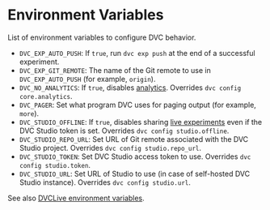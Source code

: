 # Environment Variables

List of environment variables to configure DVC behavior.

- `DVC_EXP_AUTO_PUSH`: If `true`, run `dvc exp push` at the end of a successful
  <abbr>experiment</abbr>.
- `DVC_EXP_GIT_REMOTE`: The name of the Git remote to use in `DVC_EXP_AUTO_PUSH`
  (for example, `origin`).
- `DVC_NO_ANALYTICS`: If `true`, disables
  [analytics](/doc/user-guide/analytics). Overrides `dvc config core.analytics`.
- `DVC_PAGER`: Set what program DVC uses for paging output (for example,
  `more`).
- `DVC_STUDIO_OFFLINE`: If `true`, disables sharing
  [live experiments](/doc/studio/user-guide/experiments/live-metrics-and-plots)
  even if the DVC Studio token is set. Overrides `dvc config studio.offline`.
- `DVC_STUDIO_REPO_URL`: Set URL of Git remote associated with the DVC Studio
  project. Overrides `dvc config studio.repo_url`.
- `DVC_STUDIO_TOKEN`: Set DVC Studio access token to use. Overrides
  `dvc config studio.token`.
- `DVC_STUDIO_URL`: Set URL of Studio to use (in case of self-hosted DVC Studio
  instance). Overrides `dvc config studio.url`.

See also [DVCLive environment variables](/doc/dvclive/env).
